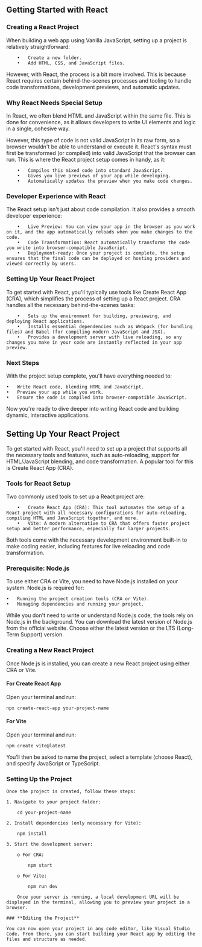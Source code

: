 ## Getting Started with React

### **Creating a React Project**

When building a web app using Vanilla JavaScript, setting up a project is relatively straightforward:
```
    •	Create a new folder.
    •	Add HTML, CSS, and JavaScript files.
```
However, with React, the process is a bit more involved. This is because React requires certain behind-the-scenes processes and tooling to handle code transformations, development previews, and automatic updates.

### **Why React Needs Special Setup**

In React, we often blend HTML and JavaScript within the same file. This is done for convenience, as it allows developers to write UI elements and logic in a single, cohesive way.

However, this type of code is not valid JavaScript in its raw form, so a browser wouldn't be able to understand or execute it. React's syntax must first be transformed (or compiled) into valid JavaScript that the browser can run. This is where the React project setup comes in handy, as it:
```
    •	Compiles this mixed code into standard JavaScript.
    •	Gives you live previews of your app while developing.
    •	Automatically updates the preview when you make code changes.
```
### **Developer Experience with React**

The React setup isn't just about code compilation. It also provides a smooth developer experience:
```
    •	Live Preview: You can view your app in the browser as you work on it, and the app automatically reloads when you make changes to the code.
    •	Code Transformation: React automatically transforms the code you write into browser-compatible JavaScript.
    •	Deployment-ready: Once your project is complete, the setup ensures that the final code can be deployed on hosting providers and viewed correctly by users.
```
### **Setting Up Your React Project**

To get started with React, you'll typically use tools like Create React App (CRA), which simplifies the process of setting up a React project. CRA handles all the necessary behind-the-scenes tasks:
```
    •	Sets up the environment for building, previewing, and deploying React applications.
    •	Installs essential dependencies such as Webpack (for bundling files) and Babel (for compiling modern JavaScript and JSX).
    •	Provides a development server with live reloading, so any changes you make in your code are instantly reflected in your app preview.
```
### **Next Steps**

With the project setup complete, you'll have everything needed to:
```
•	Write React code, blending HTML and JavaScript.
•	Preview your app while you work.
•	Ensure the code is compiled into browser-compatible JavaScript.
```
Now you're ready to dive deeper into writing React code and building dynamic, interactive applications.

## Setting Up Your React Project
To get started with React, you'll need to set up a project that supports all the necessary tools and features, such as auto-reloading, support for HTML/JavaScript blending, and code transformation. A popular tool for this is Create React App (CRA).

### **Tools for React Setup**

Two commonly used tools to set up a React project are:
```
    •	Create React App (CRA): This tool automates the setup of a React project with all necessary configurations for auto-reloading, compiling HTML and JavaScript together, and more.
    •	Vite: A modern alternative to CRA that offers faster project setup and better performance, especially for larger projects.
```
Both tools come with the necessary development environment built-in to make coding easier, including features for live reloading and code transformation.

### **Prerequisite: Node.js**

To use either CRA or Vite, you need to have Node.js installed on your system. Node.js is required for:
```
•	Running the project creation tools (CRA or Vite).
•	Managing dependencies and running your project.
```
While you don't need to write or understand Node.js code, the tools rely on Node.js in the background.
You can download the latest version of Node.js from the official website. Choose either the latest version or the LTS (Long-Term Support) version.

### **Creating a New React Project**
Once Node.js is installed, you can create a new React project using either CRA or Vite.

#### **For Create React App**

Open your terminal and run:

   ```npx create-react-app your-project-name```

#### **For Vite**

Open your terminal and run:

   ```npm create vite@latest```

You’ll then be asked to name the project, select a template (choose React), and specify JavaScript or TypeScript.

### **Setting Up the Project**

    Once the project is created, follow these steps:
```
1. Navigate to your project folder:

    cd your-project-name

2. Install dependencies (only necessary for Vite):

    npm install

3. Start the development server:

    o For CRA:

        npm start

    o For Vite:

        npm run dev

    Once your server is running, a local development URL will be displayed in the terminal, allowing you to preview your project in a browser.

### **Editing the Project**

You can now open your project in any code editor, like Visual Studio Code. From there, you can start building your React app by editing the files and structure as needed.

